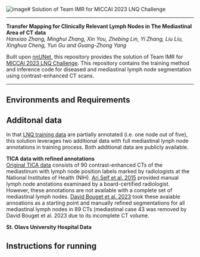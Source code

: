 ![image](https://github.com/Hanx-Zhang/Lymph-Node-Mapping/assets/47120259/f1ddf9f6-9028-4d34-9980-ae5d91a030b3)# Solution of Team IMR for MICCAI 2023 LNQ Challenge

***

**Transfer Mapping for Clinically Relevant Lymph Nodes in The Mediastinal Area of CT data**  
*Hanxiao Zhang, Minghui Zhang, Xin You, Zhebing Lin, Yi Zhang, Liu Liu, Xinghua Cheng, Yun Gu and Guang-Zhong Yang*

Built upon [nnUNet](https://github.com/MIC-DKFZ/nnUNet/tree/nnunetv1/), this repository provides the solution of Team IMR for [MICCAI 2023 LNQ Challenge](https://lnq2023.grand-challenge.org/lnq2023/). This repository contains the training method and inference code for diseased and mediastinal lymph node segmentation using contrast-enhanced CT scans.

***

## Environments and Requirements


## Additonal data
In that [LNQ training data](https://lnq2023.grand-challenge.org/data/) are partially annotated (i.e. one node out of five), this solution leverages two additional data with full mediastinal lynph node annotations in training process. Both additional data are publicly available.  

**TICA data with refined annotations**  
[Original TICA data](https://wiki.cancerimagingarchive.net/pages/viewpage.action?pageId=19726546#19726546fcb14b04d2494090ab696ba899c8d70c/) consists of 90 contrast-enhanced CTs of the mediastinum with lymph node position labels marked by radiologists at the National Institutes of Health (NIH). [Ari Self et al. 2015](https://link.springer.com/chapter/10.1007/978-3-319-24571-3_7) provided manual lymph node anotations examinaed by a board-certified radiologist. However, these annotations are not available with a complete set of mediastinal lymph nodes. [David Bouget et al. 2023](https://github.com/dbouget/ct_mediastinal_structures_segmentation) took these avaiable annoations as a starting point and manually refined segmentations for all mediastinal lymph nodes in 89 CTs (mediastinal case 43 was removed by David Bouget et al. 2023 due to its incomplete CT volume. 

**St. Olavs University Hospital Data** 


## Instructions for running
